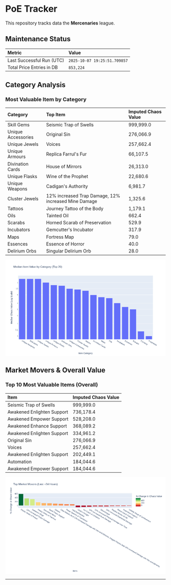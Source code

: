 # PoE Tracker

This repository tracks data the **Mercenaries** league.

## Maintenance Status

<!-- START_MAINTENANCE -->
| Metric | Value |
|:---|:---|
| Last Successful Run (UTC) | `2025-10-07 19:25:51.709857` |
| Total Price Entries in DB | `853,224` |

<!-- END_MAINTENANCE -->

## Category Analysis

<!-- START_CATEGORY_ANALYSIS -->
### Most Valuable Item by Category
| Category | Top Item | Imputed Chaos Value |
| :--- | :--- | :--- |
| Skill Gems | Seismic Trap of Swells | 999,999.0 |
| Unique Accessories | Original Sin | 276,066.9 |
| Unique Jewels | Voices | 257,662.4 |
| Unique Armours | Replica Farrul's Fur | 66,107.5 |
| Divination Cards | House of Mirrors | 26,313.0 |
| Unique Flasks | Wine of the Prophet | 22,680.6 |
| Unique Weapons | Cadigan's Authority | 6,981.7 |
| Cluster Jewels | 12% increased Trap Damage, 12% increased Mine Damage | 1,325.6 |
| Tattoos | Journey Tattoo of the Body | 1,179.1 |
| Oils | Tainted Oil | 662.4 |
| Scarabs | Horned Scarab of Preservation | 529.9 |
| Incubators | Gemcutter's Incubator | 317.9 |
| Maps | Fortress Map | 79.0 |
| Essences | Essence of Horror | 40.0 |
| Delirium Orbs | Singular Delirium Orb | 28.0 |


![Category Analysis Chart](charts/category_analysis.png)
<!-- END_CATEGORY_ANALYSIS -->

## Market Movers & Overall Value

<!-- START_ANALYSIS -->
### Top 10 Most Valuable Items (Overall)
| Item | Imputed Chaos Value |
| :--- | :--- |
| Seismic Trap of Swells | 999,999.0 |
| Awakened Enlighten Support | 736,178.4 |
| Awakened Empower Support | 528,208.0 |
| Awakened Enhance Support | 368,089.2 |
| Awakened Enlighten Support | 334,961.2 |
| Original Sin | 276,066.9 |
| Voices | 257,662.4 |
| Awakened Enlighten Support | 202,449.1 |
| Automation | 184,044.6 |
| Awakened Empower Support | 184,044.6 |


![Market Movers Chart](charts/market_movers.png)
<!-- END_ANALYSIS -->

---
